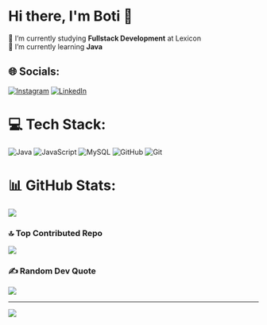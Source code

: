 # Hi there, I'm Boti 👋
🔭 I’m currently studying **Fullstack Development** at Lexicon<br>
🌱 I’m currently learning **Java**<br>


## 🌐 Socials:
[![Instagram](https://img.shields.io/badge/Instagram-%23E4405F.svg?logo=Instagram&logoColor=white)](https://instagram.com/https://www.instagram.com/botond_medgyesi/) 
[![LinkedIn](https://img.shields.io/badge/LinkedIn-%230077B5.svg?logo=linkedin&logoColor=white)](https://linkedin.com/in/https://www.linkedin.com/in/botond-medgyesi-5206a921b/) 

# 💻 Tech Stack:
![Java](https://img.shields.io/badge/java-%23ED8B00.svg?style=for-the-badge&logo=openjdk&logoColor=white) 
![JavaScript](https://img.shields.io/badge/javascript-%23323330.svg?style=for-the-badge&logo=javascript&logoColor=%23F7DF1E) 
![MySQL](https://img.shields.io/badge/mysql-4479A1.svg?style=for-the-badge&logo=mysql&logoColor=white) 
![GitHub](https://img.shields.io/badge/github-%23121011.svg?style=for-the-badge&logo=github&logoColor=white) 
![Git](https://img.shields.io/badge/git-%23F05033.svg?style=for-the-badge&logo=git&logoColor=white)
# 📊 GitHub Stats:
![](https://github-readme-stats.vercel.app/api?username=TarzanOfIron&theme=vision-friendly-dark&hide_border=false&include_all_commits=false&count_private=false)<br/>

<!--![](https://github-readme-streak-stats.herokuapp.com/?user=TarzanOfIron&theme=dark&hide_border=false)<br/>
![](https://github-readme-stats.vercel.app/api/top-langs/?username=TarzanOfIron&theme=dark&hide_border=false&include_all_commits=false&count_private=false&layout=compact)
shows nothing now, maybe later
-->

### 🔝 Top Contributed Repo
![](https://github-contributor-stats.vercel.app/api?username=TarzanOfIron&limit=5&theme=vision-friendly-dark&combine_all_yearly_contributions=true)

### ✍️ Random Dev Quote
![](https://quotes-github-readme.vercel.app/api?type=horizontal&theme=vision-friendly-dark)


---
[![](https://visitcount.itsvg.in/api?id=TarzanOfIron&icon=0&color=0)](https://visitcount.itsvg.in)

<!-- Proudly created with GPRM ( https://gprm.itsvg.in ) -->


<!--
## Hi there, I'm Botond 👋

- 🔭 I’m currently studying **Fullstack Development** at Lexicon
- 🌱 I’m currently learning **Java**


![Anurag's GitHub stats](https://github-readme-stats.vercel.app/api?username=TarzanOfIron&show_icons=true&theme=vision-friendly-dark)


**TarzanOfIron/TarzanOfIron** is a ✨ _special_ ✨ repository because its `README.md` (this file) appears on your GitHub profile.

Here are some ideas to get you started:

- 🔭 I’m currently working on ...
- 🌱 I’m currently learning ...
- 👯 I’m looking to collaborate on ...
- 🤔 I’m looking for help with ...
- 💬 Ask me about ...
- 📫 How to reach me: ...
- 😄 Pronouns: ...
- ⚡ Fun fact: ...
-->
